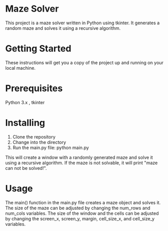# Maze Solver

This project is a maze solver written in Python using tkinter. It generates a random maze and solves it using a recursive algorithm.

# Getting Started

These instructions will get you a copy of the project up and running on your local machine.

# Prerequisites
Python 3.x , tkinter

# Installing
1. Clone the repository
2. Change into the directory
3. Run the main.py file: python main.py

This will create a window with a randomly generated maze and solve it using a recursive algorithm. If the maze is not solvable, it will print "maze can not be solved!".

# Usage
The main() function in the main.py file creates a maze object and solves it. The size of the maze can be adjusted by changing the num_rows and num_cols variables. The size of the window and the cells can be adjusted by changing the screen_x, screen_y, margin, cell_size_x, and cell_size_y variables.
